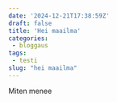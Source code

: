```yaml
---
date: '2024-12-21T17:38:59Z'
draft: false
title: 'Hei maailma'
categories:
 - bloggaus
tags: 
 - testi
slug: "hei maailma"
---
```


Miten menee